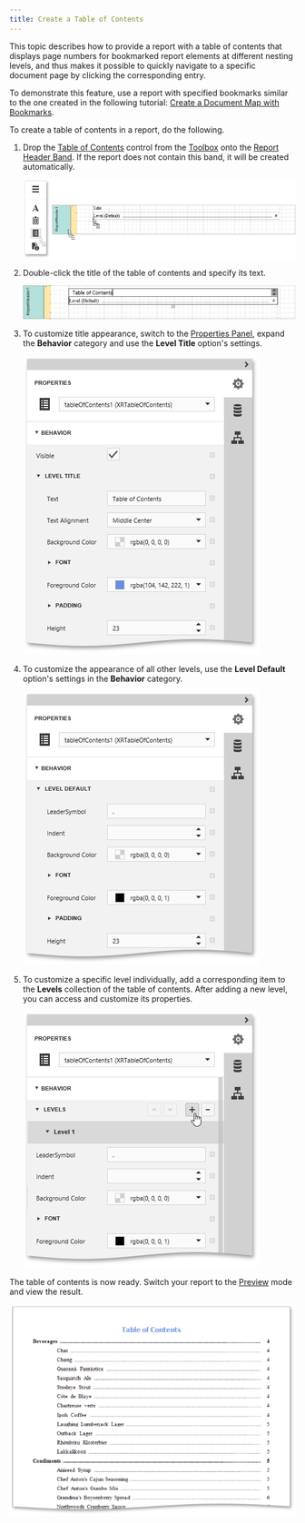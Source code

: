 ```yaml
---
title: Create a Table of Contents
---
```

This topic describes how to provide a report with a table of contents that displays page numbers for bookmarked report elements at different nesting levels, and thus makes it possible to quickly navigate to a specific document page by clicking the corresponding entry.

To demonstrate this feature, use a report with specified bookmarks similar to the one created in the following tutorial: [Create a Document Map with Bookmarks](../../../../../interface-elements-for-web/articles/report-designer/creating-reports/report-navigation-and-interactivity/create-a-document-map-with-bookmarks.md).

To create a table of contents in a report, do the following.
1. Drop the [Table of Contents](../../../../../interface-elements-for-web/articles/report-designer/report-elements/report-controls.md) control from the [Toolbox](../../../../../interface-elements-for-web/articles/report-designer/interface-elements/toolbox.md) onto the [Report Header Band](../../../../../interface-elements-for-web/articles/report-designer/report-elements/report-bands.md). If the report does not contain this band, it will be created automatically.
	
	![EUD_WebDesigner_ToC1](../../../../images/Img123367.png)
2. Double-click the title of the table of contents and specify its text.
	
	![EUD_WebDesigner_ToC2](../../../../images/Img123368.png)
3. To customize title appearance, switch to the [Properties Panel](../../../../../interface-elements-for-web/articles/report-designer/interface-elements/properties-panel.md), expand the **Behavior** category and use the **Level Title** option's settings.
	
	![EUD_WebDesigner_ToC3.](../../../../images/Img123369.png)
4. To customize the appearance of all other levels, use the **Level Default** option's settings in the **Behavior** category.
	
	![EUD_WebDesigner_ToC4](../../../../images/Img123370.png)
5. To customize a specific level individually, add a corresponding item to the **Levels** collection of the table of contents. After adding a new level, you can access and customize its properties.
	
	![EUD_WebDesigner_ToC5](../../../../images/Img123371.png)

The table of contents is now ready. Switch your report to the [Preview](../../../../../interface-elements-for-web/articles/report-designer/document-preview.md) mode and view the result.

![EUD_WebDesigner_ToC_Result](../../../../images/Img123372.png)